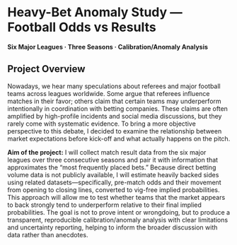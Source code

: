 # Heavy-Bet Anomaly Study — Football Odds vs Results  
**Six Major Leagues · Three Seasons · Calibration/Anomaly Analysis**

## Project Overview
Nowadays, we hear many speculations about referees and major football teams across leagues worldwide. Some argue that referees influence matches in their favor; others claim that certain teams may underperform intentionally in coordination with betting companies. These claims are often amplified by high-profile incidents and social media discussions, but they rarely come with systematic evidence. To bring a more objective perspective to this debate, I decided to examine the relationship between market expectations before kick-off and what actually happens on the pitch.

**Aim of the project:** I will collect match result data from the six major leagues over three consecutive seasons and pair it with information that approximates the “most frequently placed bets.” Because direct betting volume data is not publicly available, I will estimate heavily backed sides using related datasets—specifically, pre-match odds and their movement from opening to closing lines, converted to vig-free implied probabilities. This approach will allow me to test whether teams that the market appears to back strongly tend to underperform relative to their final implied probabilities. The goal is not to prove intent or wrongdoing, but to produce a transparent, reproducible calibration/anomaly analysis with clear limitations and uncertainty reporting, helping to inform the broader discussion with data rather than anecdotes.


